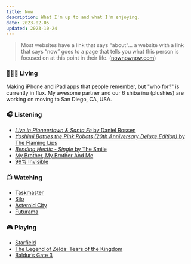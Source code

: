 ```yaml
---
title: Now
description: What I'm up to and what I'm enjoying.
date: 2023-02-05
updated: 2023-10-24
---
```


> Most websites have a link that says "about"... a website with a link that says “now” goes to a page that tells you what this person is focused on at this point in their life. ([nownownow.com](https://nownownow.com/about))

### 👨🏻‍💻 Living

Making iPhone and iPad apps that people remember, but "who for?" is currently in flux. My awesome partner and our 6 shiba inu (plushies) are working on moving to San Diego, CA, USA.

### 🎧 Listening

- [_Live in Pioneertown & Santa Fe_ by Daniel Rossen](https://music.apple.com/us/album/live-in-pioneertown-santa-fe/1689384407)
- [_Yoshimi Battles the Pink Robots (20th Anniversary Deluxe Edition)_ by The Flaming Lips](https://music.apple.com/us/album/yoshimi-battles-the-pink-robots-20th-anniversary/1650861915)
- [_Bending Hectic - Single_ by The Smile](https://music.apple.com/us/album/bending-hectic-single/1690036090)
- [My Brother, My Brother And Me](https://podcasts.apple.com/us/podcast/my-brother-my-brother-and-me/id367330921)
- [99% Invisible](https://podcasts.apple.com/us/podcast/99-invisible/id394775318)

### 📺 Watching

- [Taskmaster](https://www.youtube.com/@Taskmaster)
- [Silo](https://tv.apple.com/us/show/silo/umc.cmc.3yksgc857px0k0rqe5zd4jice)
- [Asteroid City](https://tv.apple.com/us/movie/asteroid-city/umc.cmc.7dsoed1ht1lpwfcp4wu90fmyj)
- [Futurama](https://www.hulu.com/series/futurama-85bf4cc1-cd8b-4469-ad87-7289217a0b74)

<!-- ### 📚 Reading -->

### 🎮 Playing

- [Starfield](https://www.xbox.com/en-us/games/store/starfield-premium-edition/9nlgbhlswxm8)
- [The Legend of Zelda: Tears of the Kingdom](https://www.nintendo.com/store/products/the-legend-of-zelda-tears-of-the-kingdom-switch/)
- [Baldur’s Gate 3](https://store.steampowered.com/app/1086940/Baldurs_Gate_3)
